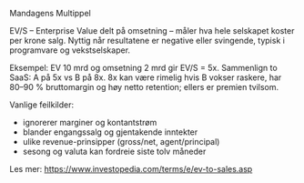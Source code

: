 Mandagens Multippel

EV/S – Enterprise Value delt på omsetning – måler hva hele selskapet koster per krone salg. Nyttig når resultatene er negative eller svingende, typisk i programvare og vekstselskaper.

Eksempel: EV 10 mrd og omsetning 2 mrd gir EV/S = 5x. Sammenlign to SaaS: A på 5x vs B på 8x. 8x kan være rimelig hvis B vokser raskere, har 80–90 % bruttomargin og høy netto retention; ellers er premien tvilsom.

Vanlige feilkilder:
- ignorerer marginer og kontantstrøm
- blander engangssalg og gjentakende inntekter
- ulike revenue-prinsipper (gross/net, agent/principal)
- sesong og valuta kan fordreie siste tolv måneder

Les mer: https://www.investopedia.com/terms/e/ev-to-sales.asp
